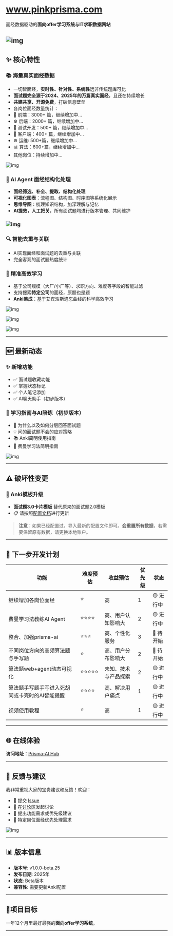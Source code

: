 # www.pinkprisma.com
面经数据驱动的**面向offer学习系统**与**IT求职数据网站**

## ![img](https://uploadfiles.nowcoder.com/images/20250827/64296322_1756247211878/D2B5CA33BD970F64A6301FA75AE2EB22)

## ✨ 核心特性

### 📚 海量真实面经数据

- 一切皆面经，**实时性、针对性、系统性**远非传统题库可比
- **面试题完全源于2024、2025年的万篇真实面经**，且还在持续增长
- **共建共享、开源免费**，打破信息壁垒
- 各岗位面经数量统计：
- 🎨 前端：3000+ 篇，继续增加中...
- ⚙️ 后端：2000+ 篇，继续增加中...
- 🧪 测试开发：500+ 篇，继续增加中...
- 📱 客户端：400+ 篇，继续增加中...
- ⚙️ 运维: 500+篇，继续增加中...
- 📊 算法：600+篇，继续增加中...
- 其他岗位：持续增加中...

![img](https://uploadfiles.nowcoder.com/images/20250827/64296322_1756247167464/D2B5CA33BD970F64A6301FA75AE2EB22)

### 🤖 AI Agent 面经结构化处理

- **面经筛选、补全、提取、结构化处理**
- **可视化图表**：流程图、结构图、时序图等系统化展示
- **思维导图**：梳理知识结构，加深理解与记忆
- **AI提效，人工把关**，所有面试题均进行版本管理、共同维护


### ![img](https://uploadfiles.nowcoder.com/images/20250827/64296322_1756247258910/D2B5CA33BD970F64A6301FA75AE2EB22)

### 🔍 智能去重与关联

- AI实现面经和面试题的去重与关联
- 完全客观的面试题热度统计

### 🎯 精准高效学习

- 基于公司规模（大厂/小厂等）、求职方向、难度等字段的智能过滤
- 支持搜索**特定公司**的面经，原题也是题
- **Anki集成**：基于艾宾浩斯遗忘曲线的科学高效学习

![img](https://uploadfiles.nowcoder.com/images/20250827/64296322_1756247590611/D2B5CA33BD970F64A6301FA75AE2EB22)



![img](https://uploadfiles.nowcoder.com/images/20250827/64296322_1756247834501/D2B5CA33BD970F64A6301FA75AE2EB22)



![img](https://uploadfiles.nowcoder.com/images/20250827/64296322_1756247301062/D2B5CA33BD970F64A6301FA75AE2EB22)

-----

## 🆕 最新动态

### ✨ 新增功能

- ✅ 面试题收藏功能
- ✅ 掌握状态标记
- ✅ 个人笔记添加
- ✅ AI聊天助手（初步版本）

### 📖 学习指南与AI陪练（初步版本）

- 📝 为什么以及如何分层回答面试题
- 💡 问的面试题不会的应对策略
- 📚 Anki简明使用指南
- 🧠 费曼学习法简明指南

![img](https://uploadfiles.nowcoder.com/images/20250827/64296322_1756247472619/D2B5CA33BD970F64A6301FA75AE2EB22)

-----

## ⚠️ 破坏性变更

### 🔄 Anki模板升级

- **面试题3.0卡片模板** 替代原来的面试题2.0模板
- 📋 请按照[配置文档](https://github.com/weicanie/prisma-ai/blob/main/doc/%E6%95%99%E7%A8%8B%EF%BC%9A7%E3%80%81%E9%9D%A2%E8%AF%95%E9%A2%98%E5%BA%93%E5%92%8C%20anki%E9%9B%86%E6%88%90%E6%95%99%E7%A8%8B.md)进行更新

> **注意**：如果已经配置过，导入最新的配置文件即可。**会重置所有数据**，若需要保留原有数据，请更换本地账户。

-----

## 🚀 下一步开发计划

| **功能**                                       | **难度预估** | **收益预估**         | **优先级** | **状态** |
| ---------------------------------------------- | ------------ | -------------------- | ---------- | -------- |
| 继续增加各岗位面经                             | ⭐            | 高                   | 1          | 🟡 进行中 |
| 费曼学习法教练AI Agent                         | ⭐⭐⭐⭐         | 高、用户认知影响大   | 2          | 🟡 进行中 |
| 整合、加强prisma-ai                            | ⭐⭐⭐          | 高、个性化服务       | 3          | 🔴 待开始 |
| 不同岗位方向的高频算法题与手写题           | ⭐            | 高、用户分布影响大   | 2          | 🔴 待开始 |
| 算法题web+agent动态可视化                      | ⭐⭐⭐⭐⭐        | 未知、技术与产品探索 | 2          | 🟡 进行中 |
| 算法题手写题手写进入死胡同或卡壳时的AI智能提醒 | ⭐⭐⭐⭐         | 高、解决用户痛点     | 1          | 🟡 进行中 |
| 视频使用教程                                   | ⭐            | 高                   | 1          | 🟡 进行中 |

-----

## 🌐 在线体验

**访问地址**：[Prisma-AI Hub](https://www.pinkprisma.com)

---

## 💬 反馈与建议

我非常重视大家的宝贵建议和反馈！欢迎：

- 🐛 提交 [Issue](https://github.com/weicanie/pinkprisma/issues)
- 💭 在[讨论区](https://github.com/weicanie/pinkprisma/discussions)发起讨论
- 🎯 提出功能需求或优先级建议
- 🏢 特定岗位面经优先处理需求

![img](https://uploadfiles.nowcoder.com/images/20250827/64296322_1756247928943/AF99BC34F903D380833D52DDF5BCD064)

-----

## 📊 版本信息

- **版本号**: v1.0.0-beta.25
- **发布日期**: 2025年
- **状态**: Beta版本
- **兼容性**: 需要更新Anki配置

-----

## 🎯项目目标

一年12个月里最好最强的**面向offer学习系统**。

-----

